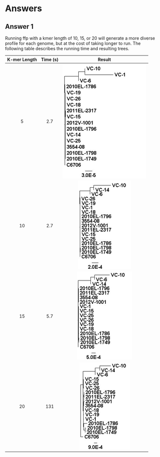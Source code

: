 Answers
=======

Answer 1
--------

Running ffp with a kmer length of 10, 15, or 20 will generate a more diverse profile for each genome, but at the cost of taking longer to run.  The following table describes the running time and resulting trees.

| K-mer Length | Time (s) | Result                      |
|:------------:|:--------:|:---------------------------:|
| 5            | 2.7      | ![tree-5.jpg](tree-5.jpg)   |
| 10           | 2.7      | ![tree-10.jpg](tree-10.jpg) |
| 15           | 5.7      | ![tree-15.jpg](tree-15.jpg) |
| 20           | 131      | ![tree-20.jpg](tree-20.jpg) |
